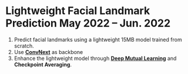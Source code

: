 # Lightweight Facial Landmark Prediction May 2022 – Jun. 2022  
1. Predict facial landmarks using a lightweight 15MB model trained from scratch.  
2. Use [**ConvNext**](https://arxiv.org/abs/2201.03545) as backbone  
3. Enhance the lightweight model through [**Deep Mutual Learning**](https://arxiv.org/abs/1706.00384) and **Checkpoint Averaging**.  

